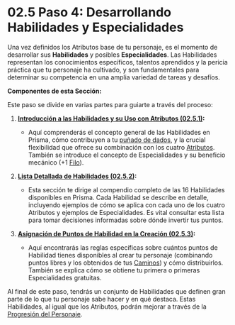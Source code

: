 # 02.5 Paso 4: Desarrollando Habilidades y Especialidades

Una vez definidos los Atributos base de tu personaje, es el momento de desarrollar sus **Habilidades** y posibles **Especialidades**. Las Habilidades representan los conocimientos específicos, talentos aprendidos y la pericia práctica que tu personaje ha cultivado, y son fundamentales para determinar su competencia en una amplia variedad de tareas y desafíos.

**Componentes de esta Sección:**

Este paso se divide en varias partes para guiarte a través del proceso:

1.  **[Introducción a las Habilidades y su Uso con Atributos (02.5.1)](./02.5.1_Habilidades_Introduccion_y_Uso_con_Atributos.md):**
    *   Aquí comprenderás el concepto general de las Habilidades en Prisma, cómo contribuyen a tu [puñado de dados](./../../Capitulo_01_Mecanicas_Fundamentales/01.02_Lanzando_los_Dados.md), y la crucial flexibilidad que ofrece su combinación con los cuatro [Atributos](./02.4_Paso_3_Estableciendo_los_Atributos.md). También se introduce el concepto de Especialidades y su beneficio mecánico (+1 [Filo](./../../Capitulo_01_Mecanicas_Fundamentales/01.05_Filo.md)).

2.  **[Lista Detallada de Habilidades (02.5.2)](./02.5.2_Lista_Detallada_de_Habilidades/_Indice_Habilidades.md):**
    *   Esta sección te dirige al compendio completo de las 16 Habilidades disponibles en Prisma. Cada Habilidad se describe en detalle, incluyendo ejemplos de cómo se aplica con cada uno de los cuatro Atributos y ejemplos de Especialidades. Es vital consultar esta lista para tomar decisiones informadas sobre dónde invertir tus puntos.

3.  **[Asignación de Puntos de Habilidad en la Creación (02.5.3)](./02.5.3_Asignacion_de_Puntos_de_Habilidad_y_Especialidades.md):**
    *   Aquí encontrarás las reglas específicas sobre cuántos puntos de Habilidad tienes disponibles al crear tu personaje (combinando puntos libres y los obtenidos de tus [Caminos](./02.3_Paso_2_Definiendo_tus_Caminos.md)) y cómo distribuirlos. También se explica cómo se obtiene tu primera o primeras Especialidades gratuitas.

Al final de este paso, tendrás un conjunto de Habilidades que definen gran parte de lo que tu personaje sabe hacer y en qué destaca. Estas Habilidades, al igual que los Atributos, podrán mejorar a través de la [Progresión del Personaje](./02.9_Progresion_del_Personaje_Puntos_de_Influencia.md).
